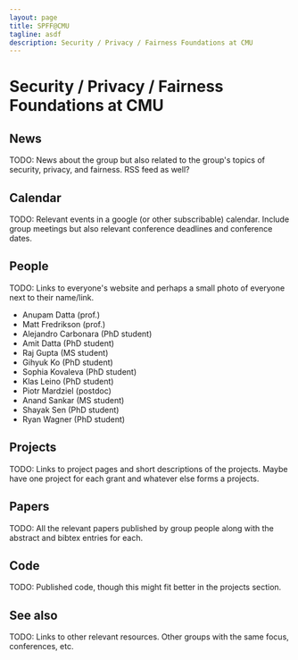 ```yaml
---
layout: page
title: SPFF@CMU
tagline: asdf
description: Security / Privacy / Fairness Foundations at CMU
---
```


# Security / Privacy / Fairness Foundations at CMU

## News

TODO: News about the group but also related to the group's topics of
security, privacy, and fairness. RSS feed as well?

## Calendar

TODO: Relevant events in a google (or other subscribable) calendar.
Include group meetings but also relevant conference deadlines and
conference dates.

## People

TODO: Links to everyone's website and perhaps a small photo of
everyone next to their name/link.

* Anupam Datta (prof.)
* Matt Fredrikson (prof.)
* Alejandro Carbonara (PhD student)
* Amit Datta (PhD student)
* Raj Gupta (MS student)
* Gihyuk Ko (PhD student)
* Sophia Kovaleva (PhD student)
* Klas Leino (PhD student)
* Piotr Mardziel (postdoc)
* Anand Sankar (MS student)
* Shayak Sen (PhD student)
* Ryan Wagner (PhD student)

## Projects

TODO: Links to project pages and short descriptions of the projects.
Maybe have one project for each grant and whatever else forms a projects.

## Papers

TODO: All the relevant papers published by group people along with the
abstract and bibtex entries for each.

## Code

TODO: Published code, though this might fit better in the projects
section.

## See also

TODO: Links to other relevant resources. Other groups with the same
focus, conferences, etc.
